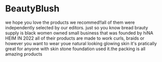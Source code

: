 # BeautyBlush
we hope you love the products we recommed!!all of them were independently selected by our editors. just so you know bread brauty supply is black women owned small business that was founded by hiNA HEIM IN 2022 all of their products are made to work curls, braids or however you want to wear youe natural looking glowing skin it's pratically great for anyone with skin stone foundation used it.the packing is all amazing products
